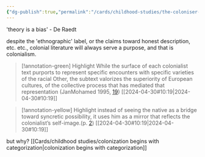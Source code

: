 ```yaml
---
{"dg-publish":true,"permalink":"/cards/childhood-studies/the-coloniser-will-always-go-back-to-privileging-their-own-experience/","created":"2024-04-30T11:17:17.830+08:00","updated":"2024-07-31T16:21:20.782+08:00"}
---
```


'theory is a bias' - De Raedt

despite the 'ethnographic' label, or the claims toward honest description, etc. etc., colonial literature will always serve a purpose, and that is colonialism.

> [!annotation-green] Highlight
>While the surface of each colonialist text purports to represent specific encounters with specific varieties of the racial Other, the subtext valorizes the superiority of European cultures, of the collective process that has mediated that representation (JanMohamed 1995, [19](zotero://open-pdf/library/items/AP4X9TIW?page=2&annotation=FLT45WFD))
> [[2024-04-30#10:19\|2024-04-30#10:19]]

> [!annotation-yellow] Highlight
>instead of seeing the native as a bridge toward syncretic possibility, it uses him as a mirror that reflects the colonialist’s self-image.(p. [2](zotero://open-pdf/library/items/AP4X9TIW?page=2&annotation=7WR3IYQN))
> [[2024-04-30#10:19\|2024-04-30#10:19]]

but why?
 [[Cards/childhood studies/colonization begins with categorization\|colonization begins with categorization]] 
